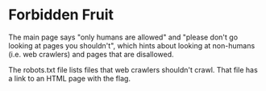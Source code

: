 # Forbidden Fruit

The main page says "only humans are allowed" and "please don't go looking at pages you shouldn't", which hints about looking at non-humans (i.e. web crawlers) and pages that are disallowed.

The robots.txt file lists files that web crawlers shouldn't crawl. That file has a link to an HTML page with the flag.
